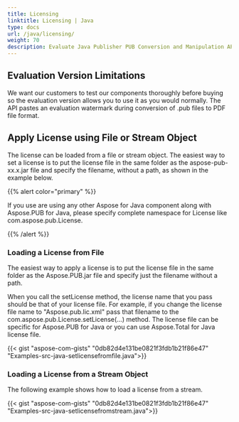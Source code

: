 ```yaml
---
title: Licensing
linktitle: Licensing | Java
type: docs
url: /java/licensing/
weight: 70
description: Evaluate Java Publisher PUB Conversion and Manipulation API and set license to avoid evaluation limitations.
---
```


## **Evaluation Version Limitations**
We want our customers to test our components thoroughly before buying so the evaluation version allows you to use it as you would normally. The API pastes an evaluation watermark during conversion of .pub files to PDF file format.


## **Apply License using File or Stream Object**
The license can be loaded from a file or stream object. The easiest way to set a license is to put the license file in the same folder as the aspose-pub-xx.x.jar file and specify the filename, without a path, as shown in the example below.

{{% alert color="primary" %}}

If you use are using any other Aspose for Java component along with Aspose.PUB for Java, please specify complete namespace for License like com.aspose.pub.License.

{{% /alert %}}
### **Loading a License from File**
The easiest way to apply a license is to put the license file in the same folder as the Aspose.PUB.jar file and specify just the filename without a path.

When you call the setLicense method, the license name that you pass should be that of your license file. For example, if you change the license file name to "Aspose.pub.lic.xml" pass that filename to the com.aspose.pub.License.setLicense(…) method. The license file can be specific for Aspose.PUB for Java or you can use Aspose.Total for Java license file.

{{< gist "aspose-com-gists" "0db82d4e131be0821f3fdb1b21f86e47" "Examples-src-java-setlicensefromfile.java">}}

### **Loading a License from a Stream Object**
The following example shows how to load a license from a stream.

{{< gist "aspose-com-gists" "0db82d4e131be0821f3fdb1b21f86e47" "Examples-src-java-setlicensefromstream.java">}}
